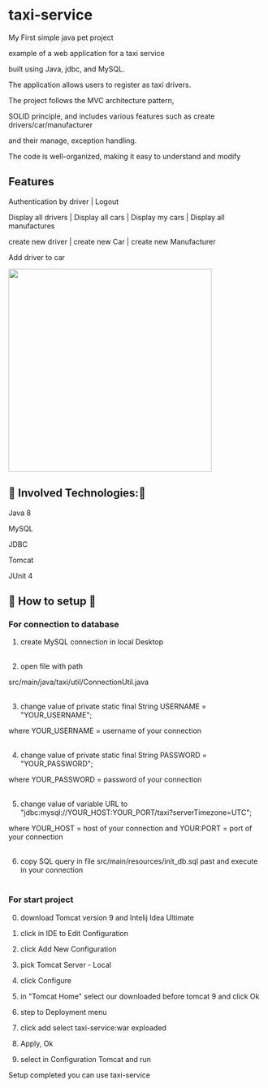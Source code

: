 ﻿# taxi-service

My First simple java pet project

 example of a web application for a taxi service
 
built using Java, jdbc, and MySQL.

The application allows users to register as taxi drivers.

The project follows the MVC architecture pattern,

SOLID principle, and includes various features such as create drivers/car/manufacturer 

and their manage, exception handling.

The code is well-organized, making it easy to understand and modify

## Features
Authentication by driver | Logout

Display all drivers | Display all cars | Display my cars | Display all manufactures

create new driver | create new Car | create new Manufacturer

Add driver to car

<img src="https://i.postimg.cc/WbyB6hgw/Screenshot-3.png" width = "400" >

## :rocket:	Involved Technologies::rocket:	

Java 8

MySQL

JDBC

Tomcat

JUnit 4

## :wrench:	 How to setup :wrench:	

### For connection to database

1. create MySQL connection in local Desktop <br/><br/>

2. open file with path

 src/main/java/taxi/util/ConnectionUtil.java <br/><br/>

3. change value of private static final String USERNAME = "YOUR_USERNAME";

 where YOUR_USERNAME = username of your connection <br/><br/>

4. change value of  private static final String PASSWORD = "YOUR_PASSWORD";

where YOUR_PASSWORD = password of your connection <br/><br/>

5. change value of variable URL to "jdbc:mysql://YOUR_HOST:YOUR_PORT/taxi?serverTimezone=UTC";

where YOUR_HOST = host of your connection and YOUR:PORT = port of your connection <br/><br/>

6. copy SQL query in file src/main/resources/init_db.sql past and execute in your connection <br/><br/>

### For start project 

0. download Tomcat version 9 and Intelij Idea Ultimate

1. click in IDE to Edit Configuration 

2. click Add New Configuration

3. pick Tomcat Server - Local

4. click Configure 

5. in "Tomcat Home" select our downloaded before tomcat 9 and click Ok

6. step to Deployment menu 

7. click add select taxi-service:war exploaded

8. Apply, Ok

9. select in Configuration Tomcat and run 

Setup completed you can use taxi-service





